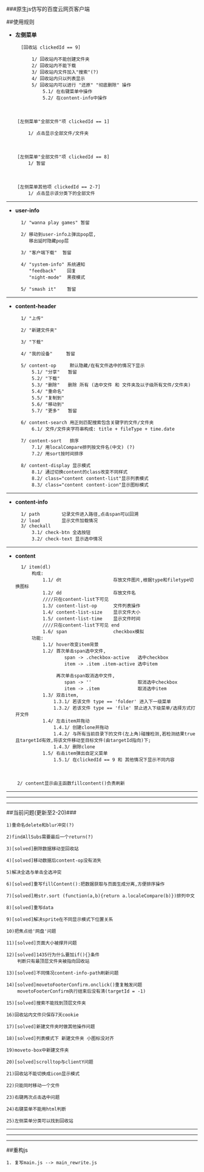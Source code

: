 ###原生js仿写的百度云网页客户端

##使用规则

* **左侧菜单**

		[回收站 clickedId == 9]

			1/ 回收站内不能创建文件夹
			2/ 回收站内不能下载
			3/ 回收站内文件加入"搜索"(?)
			4/ 回收站内只以列表显示
			5/ 回收站内可以进行 "还原" "彻底删除" 操作
				5.1/ 在右键菜单中操作
				5.2/ 在content-info中操作
<br>

		[左侧菜单"全部文件"项 clickedId == 1]

			1/ 点击显示全部文件/文件夹
<br>

		[左侧菜单"全部文件"项 clickedId == 8]
			1/ 暂留
<br>

		[左侧菜单其他项 clickedId == 2-7]
			1/ 点击显示该分类下的全部文件

***

* **user-info**

		1/ "wanna play games" 暂留

		2/ 移动到user-info上弹出pop层,
           移出延时隐藏pop层

 		3/ "客户端下载"  暂留

		4/ "system-info" 系统通知
	   	   "feedback"    回复
	   	   "night-mode"  黑夜模式

		5/ "smash it"    暂留

***

* **content-header**

		1/ "上传"

		2/ "新建文件夹"

		3/ "下载"

		4/ "我的设备"     暂留

		5/ content-op     默认隐藏/在有文件选中的情况下显示
			5.1/ "分享"   暂留
			5.2/ "下载"   
			5.3/ "删除"   删除 所有 (选中文件 和 文件夹及以子级所有文件/文件夹)
			5.4/ "重命名"
			5.5/ "复制到"
			5.6/ "移动到"
			5.7/ "更多"   暂留

		6/ content-search 用正则匹配搜索包含关键字的文件/文件夹
			6.1/ 文件/文件夹字符串构成: title + fileType + time.date

		7/ content-sort   排序
			7.1/ 用localCompare排列按文件名(中文) (?)
			7.2/ 用sort按时间排序

		8/ content-display 显示模式
			8.1/ 通过切换content的class改变不同样式
			8.2/ class="content content-list"显示列表模式
			8.3/ class="content content-icon"显示图标模式

***

* **content-info**

		1/ path        记录文件进入路径,点击span可以回溯
		2/ load        显示文件加载情况
		3/ checkall	   
			3.1/ check-btn 全选按钮
			3.2/ check-text 显示选中情况

***

* **content**

		1/ item(dl)
			构成:
				1.1/ dt                   存放文件图片,根据type和filetype切换图标
				1.2/ dd					  存放文件名
				////只在content-list下可见
				1.3/ content-list-op      文件列表操作
				1.4/ content-list-size	  显示文件大小
				1.5/ content-list-time	  显示文件时间
				////只在content-list下可见 end
				1.6/ span                 checkbox模拟
			功能:
				1.1/ hover改变item背景
				1.2/ 首次单击span选中文件,
					 	span -> .checkbox-active   选中checkbox
					 	item -> .item .item-active 选中item

					 再次单击span取消选中文件,
					 	span -> ''                 取消选中checkbox
					 	item -> .item  			   取消选中item
				1.3/ 双击item,
					1.3.1/ 若该文件 type == 'folder' 进入下一级菜单
					1.3.2/ 若该文件 type == 'file' 禁止进入下级菜单/选择方式打开文件
				1.4/ 左击item并拖动
					1.4.1/ 创建clone并拖动
					1.4.2/ 与所有当前目录下的文件(左上角)碰撞检测,若检测结果true且targetId有效,将该文件移动至目标文件(由targetId指向)下;
					1.4.3/ 删除clone
				1.5/ 右击item弹出自定义菜单
					1.5.1/ 在clickedId == 9 和 其他情况下显示不同内容
<br>

		2/ content显示由主函数fillcontent()负责刷新

***
***
***

##当前问题(更新至2-20)###

	1)重命名delete和blur冲突(?)

	2)findAllSubs需要最后一个return(?)

	3)[solved]删除数据移动至回收站

	4)[solved]移动数据后content-op没有消失

	5)解决全选与单击全选冲突

	6)[solved]重写fillContent():把数据获取与页面生成分离,方便排序操作

	7)[solved]用str.sort (function(a,b){return a.localeCompare(b)})排列中文

	8)[solved]重写data

	9)[solved]解决sprite在不同显示模式下位置关系

	10)把焦点给'网盘'问题

	11)[solved]页面大小被撑开问题

	12)[solved]1435行为什么要加if(){}条件
		判断只有最顶层文件夹被指向回收站

	13)[solved]不同情况content-info-path刷新问题

	14)[solved]movetoFooterConfirm.onclick()重复触发问题
		movetoFooterConfirm执行结束后没有清(targetId = -1)

	15)[solved]搜索不能找到顶层文件夹

	16)回收站内文件只保存7天cookie

	17)[solved]新建文件夹时做其他操作问题

	18)[solved]列表模式下 新建文件夹 小图标没对齐

	19)moveto-box中新建文件夹

	20)[solved]scrolltop与clientY问题

	21)回收站不能切换成icon显示模式

	22)只能同时移动一个文件

	23)右键两次点击选中问题

	24)右键菜单不能用html判断

	25)左侧菜单分类可以找到回收站

***
***
***

##重构js

	1. 复写main.js --> main_rewrite.js
